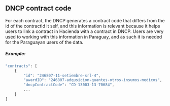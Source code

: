 ## DNCP contract code

For each contract, the DNCP generates a contract code that differs from the id of the contractId it self, and this information is relevant because it helps users to link a contract in Hacienda with a contract in DNCP. Users are very used to working with this information in Paraguay, and as such it is needed for the Paraguayan users of the data.

##### Example:
```javascript
"contracts": [
    {
        "id": "246807-11-setiembre-srl-4",
        "awardID": "246807-adqusicion-guantes-otros-insumos-medicos",
        "dncpContractCode": "CD-13003-13-70684",
        ...
    }
]
```